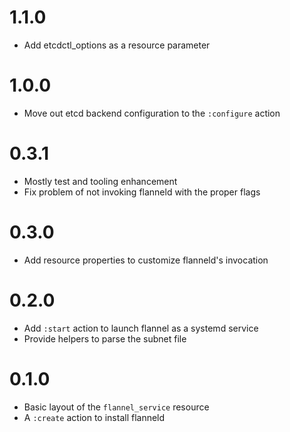 # 1.1.0

* Add etcdctl_options as a resource parameter

# 1.0.0

* Move out etcd backend configuration to the `:configure` action

# 0.3.1

* Mostly test and tooling enhancement
* Fix problem of not invoking flanneld with the proper flags

# 0.3.0

* Add resource properties to customize flanneld's invocation

# 0.2.0

* Add `:start` action to launch flannel as a systemd service
* Provide helpers to parse the subnet file

# 0.1.0

* Basic layout of the `flannel_service` resource
* A `:create` action to install flanneld
